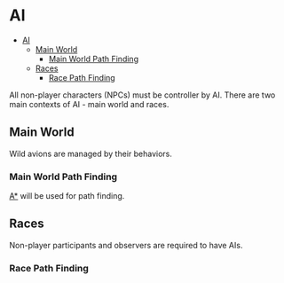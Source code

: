 # AI

- [AI](#ai)
  - [Main World](#main-world)
    - [Main World Path Finding](#main-world-path-finding)
  - [Races](#races)
    - [Race Path Finding](#race-path-finding)

All non-player characters (NPCs) must be controller by AI. There are two main contexts of AI - main world and races.

## Main World

Wild avions are managed by their behaviors.

### Main World Path Finding

[A*](https://en.wikipedia.org/wiki/A*_search_algorithm) will be used for path finding.

## Races

Non-player participants and observers are required to have AIs.

### Race Path Finding
